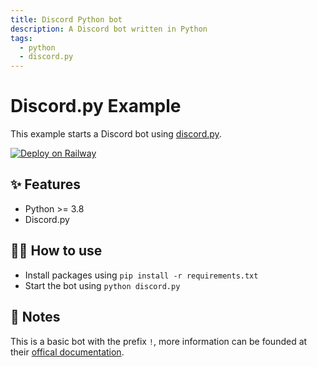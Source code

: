 ```yaml
---
title: Discord Python bot
description: A Discord bot written in Python
tags:
  - python
  - discord.py
---
```


# Discord.py Example

This example starts a Discord bot using [discord.py](https://discordpy.readthedocs.io/en/stable/).

[![Deploy on Railway](https://railway.app/button.svg)](https://railway.app/new/template/PxM3nl)

## ✨ Features

- Python >= 3.8
- Discord.py

## 💁‍♀️ How to use

- Install packages using `pip install -r requirements.txt`
- Start the bot using `python discord.py`

## 📝 Notes

This is a basic bot with the prefix `!`, more information can be founded at their [offical documentation](https://discordpy.readthedocs.io/en/stable/api.html).
